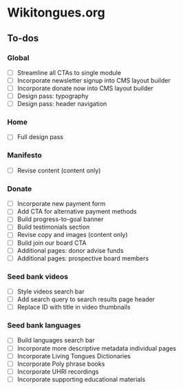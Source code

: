 # Wikitongues.org

## To-dos

### Global
- [ ] Streamline all CTAs to single module
- [ ] Incorporate newsletter signup into CMS layout builder
- [ ] Incorporate donate now into CMS layout builder
- [ ] Design pass: typography
- [ ] Design pass: header navigation

### Home
- [ ] Full design pass

### Manifesto
- [ ] Revise content (content only)

### Donate
- [ ] Incorporate new payment form
- [ ] Add CTA for alternative payment methods
- [ ] Build progress-to-goal banner
- [ ] Build testimonials section
- [ ] Revise copy and images (content only)
- [ ] Build join our board CTA
- [ ] Additional pages: donor advise funds
- [ ] Additional pages: prospective board members

### Seed bank videos
- [ ] Style videos search bar
- [ ] Add search query to search results page header
- [ ] Replace ID with title in video thumbnails

### Seed bank languages
- [ ] Build languages search bar
- [ ] Incorporate more descriptive metadata individual pages
- [ ] Incorporate Living Tongues Dictionaries
- [ ] Incorporate Poly phrase books
- [ ] Incorporate UHRI recordings
- [ ] Incorporate supporting educational materials